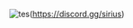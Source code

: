 ![tes](https://user-images.githubusercontent.com/77512805/198734188-3a653698-6e3b-491e-88b4-e4713083c816.png)(https://discord.gg/sirius)

